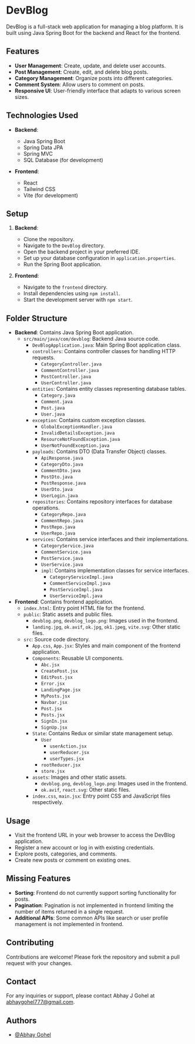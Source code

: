 # DevBlog

DevBlog is a full-stack web application for managing a blog platform. It is built using Java Spring Boot for the backend and React for the frontend.

## Features

- **User Management**: Create, update, and delete user accounts.
- **Post Management**: Create, edit, and delete blog posts.
- **Category Management**: Organize posts into different categories.
- **Comment System**: Allow users to comment on posts.
- **Responsive UI**: User-friendly interface that adapts to various screen sizes.

## Technologies Used

- **Backend**:
  - Java Spring Boot
  - Spring Data JPA
  - Spring MVC
  - SQL Database (for development)
  
- **Frontend**:
  - React
  - Tailwind CSS
  - Vite (for development)

## Setup

1. **Backend**:
   - Clone the repository.
   - Navigate to the `DevBlog` directory.
   - Open the backend project in your preferred IDE.
   - Set up your database configuration in `application.properties`.
   - Run the Spring Boot application.

2. **Frontend**:
   - Navigate to the `frontend` directory.
   - Install dependencies using `npm install`.
   - Start the development server with `npm start`.

## Folder Structure

- **Backend**: Contains Java Spring Boot application.
  - `src/main/java/com/devblog`: Backend Java source code.
    - `DevBlogApplication.java`: Main Spring Boot application class.
    - `controllers`: Contains controller classes for handling HTTP requests.
      - `CategoryController.java`
      - `CommentController.java`
      - `PostController.java`
      - `UserController.java`
    - `entities`: Contains entity classes representing database tables.
      - `Category.java`
      - `Comment.java`
      - `Post.java`
      - `User.java`
    - `exception`: Contains custom exception classes.
      - `GlobalExceptionHandler.java`
      - `InvalidDetailsException.java`
      - `ResourceNotFoundException.java`
      - `UserNotFoundException.java`
    - `payloads`: Contains DTO (Data Transfer Object) classes.
      - `ApiResponse.java`
      - `CategoryDto.java`
      - `CommentDto.java`
      - `PostDto.java`
      - `PostResponse.java`
      - `UserDto.java`
      - `UserLogin.java`
    - `repositories`: Contains repository interfaces for database operations.
      - `CategoryRepo.java`
      - `CommentRepo.java`
      - `PostRepo.java`
      - `UserRepo.java`
    - `services`: Contains service interfaces and their implementations.
      - `CategoryService.java`
      - `CommentService.java`
      - `PostService.java`
      - `UserService.java`
      - `impl`: Contains implementation classes for service interfaces.
        - `CategoryServiceImpl.java`
        - `CommentServiceImpl.java`
        - `PostServiceImpl.java`
        - `UserServiceImpl.java`
- **Frontend**: Contains frontend application.
  - `index.html`: Entry point HTML file for the frontend.
  - `public`: Static assets and public files.
    - `devblog.png`, `devblog_logo.png`: Images used in the frontend.
    - `landing.jpg`, `ok.avif`, `ok.jpg`, `ok1.jpeg`, `vite.svg`: Other static files.
  - `src`: Source code directory.
    - `App.css`, `App.jsx`: Styles and main component of the frontend application.
    - `Components`: Reusable UI components.
      - `Abc.jsx`
      - `CreatePost.jsx`
      - `EditPost.jsx`
      - `Error.jsx`
      - `LandingPage.jsx`
      - `MyPosts.jsx`
      - `Navbar.jsx`
      - `Post.jsx`
      - `Posts.jsx`
      - `SignIn.jsx`
      - `SignUp.jsx`
    - `State`: Contains Redux or similar state management setup.
      - `User`
        - `userAction.jsx`
        - `userReducer.jsx`
        - `userTypes.jsx`
      - `rootReducer.jsx`
      - `store.jsx`
    - `assets`: Images and other static assets.
      - `devblog.png`, `devblog_logo.png`: Images used in the frontend.
      - `ok.avif`, `react.svg`: Other static files.
    - `index.css`, `main.jsx`: Entry point CSS and JavaScript files respectively.

## Usage

- Visit the frontend URL in your web browser to access the DevBlog application.
- Register a new account or log in with existing credentials.
- Explore posts, categories, and comments.
- Create new posts or comment on existing ones.

## Missing Features

- **Sorting**: Frontend do not currently support sorting functionality for posts.
- **Pagination**: Pagination is not implemented in frontend limiting the number of items returned in a single request.
- **Additional APIs**: Some common APIs like search or user profile management is not implemented in frontend.

## Contributing

Contributions are welcome! Please fork the repository and submit a pull request with your changes.

## Contact

For any inquiries or support, please contact Abhay J Gohel at abhaygohel777@gmail.com.


## Authors

- [@Abhay Gohel](https://github.com/abhay14gohel)
